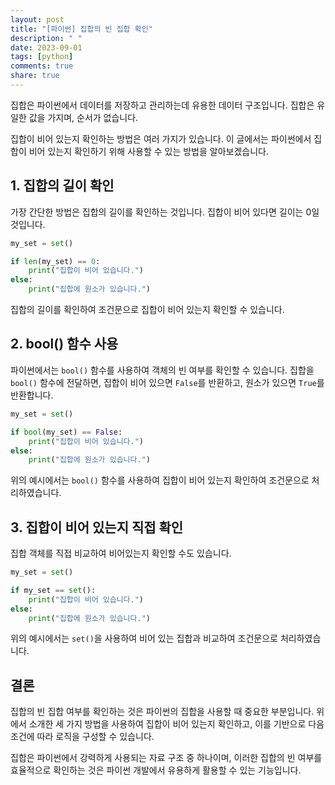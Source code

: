 ```yaml
---
layout: post
title: "[파이썬] 집합의 빈 집합 확인"
description: " "
date: 2023-09-01
tags: [python]
comments: true
share: true
---
```


집합은 파이썬에서 데이터를 저장하고 관리하는데 유용한 데이터 구조입니다. 집합은 유일한 값을 가지며, 순서가 없습니다. 

집합이 비어 있는지 확인하는 방법은 여러 가지가 있습니다. 이 글에서는 파이썬에서 집합이 비어 있는지 확인하기 위해 사용할 수 있는 방법을 알아보겠습니다.

## 1. 집합의 길이 확인

가장 간단한 방법은 집합의 길이를 확인하는 것입니다. 집합이 비어 있다면 길이는 0일 것입니다. 

```python
my_set = set()

if len(my_set) == 0:
    print("집합이 비어 있습니다.")
else:
    print("집합에 원소가 있습니다.")
```

집합의 길이를 확인하여 조건문으로 집합이 비어 있는지 확인할 수 있습니다.

## 2. bool() 함수 사용

파이썬에서는 `bool()` 함수를 사용하여 객체의 빈 여부를 확인할 수 있습니다. 집합을 `bool()` 함수에 전달하면, 집합이 비어 있으면 `False`를 반환하고, 원소가 있으면 `True`를 반환합니다.

```python
my_set = set()

if bool(my_set) == False:
    print("집합이 비어 있습니다.")
else:
    print("집합에 원소가 있습니다.")
```

위의 예시에서는 `bool()` 함수를 사용하여 집합이 비어 있는지 확인하여 조건문으로 처리하였습니다.

## 3. 집합이 비어 있는지 직접 확인

집합 객체를 직접 비교하여 비어있는지 확인할 수도 있습니다.

```python
my_set = set()

if my_set == set():
    print("집합이 비어 있습니다.")
else:
    print("집합에 원소가 있습니다.")
```

위의 예시에서는 `set()`을 사용하여 비어 있는 집합과 비교하여 조건문으로 처리하였습니다.

## 결론

집합의 빈 집합 여부를 확인하는 것은 파이썬의 집합을 사용할 때 중요한 부분입니다. 위에서 소개한 세 가지 방법을 사용하여 집합이 비어 있는지 확인하고, 이를 기반으로 다음 조건에 따라 로직을 구성할 수 있습니다.

집합은 파이썬에서 강력하게 사용되는 자료 구조 중 하나이며, 이러한 집합의 빈 여부를 효율적으로 확인하는 것은 파이썬 개발에서 유용하게 활용할 수 있는 기능입니다.